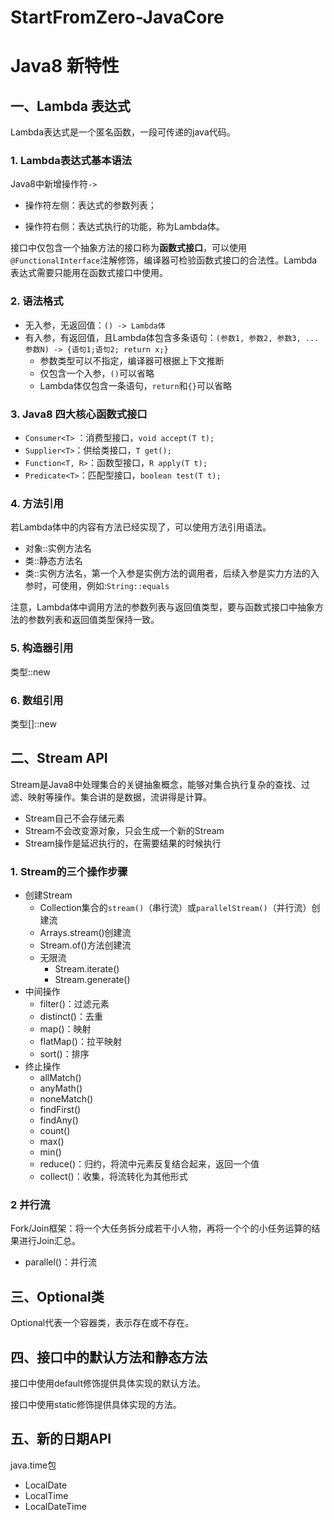 # StartFromZero-JavaCore

# Java8 新特性

## 一、Lambda 表达式

Lambda表达式是一个匿名函数，一段可传递的java代码。

### 1. Lambda表达式基本语法

Java8中新增操作符`->` 

- 操作符左侧：表达式的参数列表；

- 操作符右侧：表达式执行的功能，称为Lambda体。

接口中仅包含一个抽象方法的接口称为**函数式接口**，可以使用`@FunctionalInterface`注解修饰，编译器可检验函数式接口的合法性。Lambda表达式需要只能用在函数式接口中使用。

### 2. 语法格式

- 无入参，无返回值：`() -> Lambda体`
- 有入参，有返回值，且Lambda体包含多条语句：`(参数1, 参数2, 参数3, ... 参数N) -> {语句1;语句2; return x;}`
  - 参数类型可以不指定，编译器可根据上下文推断
  - 仅包含一个入参，`()`可以省略
  - Lambda体仅包含一条语句，`return`和`{}`可以省略

### 3. Java8 四大核心函数式接口

- `Consumer<T>` ：消费型接口，`void accept(T t);`
- `Supplier<T>`：供给类接口，`T get();`
- `Function<T, R>`：函数型接口，`R apply(T t);`
- `Predicate<T>`：匹配型接口，`boolean test(T t);`

### 4. 方法引用

若Lambda体中的内容有方法已经实现了，可以使用方法引用语法。

- 对象::实例方法名
- 类::静态方法名
- 类::实例方法名，第一个入参是实例方法的调用者，后续入参是实力方法的入参时，可使用，例如:`String::equals`

注意，Lambda体中调用方法的参数列表与返回值类型，要与函数式接口中抽象方法的参数列表和返回值类型保持一致。

### 5. 构造器引用

类型::new

### 6. 数组引用

类型[]::new

## 二、Stream API

Stream是Java8中处理集合的关键抽象概念，能够对集合执行复杂的查找、过滤、映射等操作。集合讲的是数据，流讲得是计算。

- Stream自己不会存储元素
- Stream不会改变源对象，只会生成一个新的Stream
- Stream操作是延迟执行的，在需要结果的时候执行

### 1. Stream的三个操作步骤

- 创建Stream
  - Collection集合的`stream()`（串行流）或`parallelStream()`（并行流）创建流
  - Arrays.stream()创建流
  - Stream.of()方法创建流
  - 无限流
    - Stream.iterate()
    - Stream.generate()
- 中间操作
  - filter()：过滤元素
  - distinct()：去重
  - map()：映射
  - flatMap()：拉平映射
  - sort()：排序
- 终止操作
  - allMatch()
  - anyMath()
  - noneMatch()
  - findFirst()
  - findAny()
  - count()
  - max()
  - min()
  - reduce()：归约，将流中元素反复结合起来，返回一个值
  - collect()：收集，将流转化为其他形式

### 2 并行流

Fork/Join框架：将一个大任务拆分成若干小人物，再将一个个的小任务运算的结果进行Join汇总。

- parallel()：并行流

## 三、Optional类

Optional代表一个容器类，表示存在或不存在。

## 四、接口中的默认方法和静态方法

接口中使用default修饰提供具体实现的默认方法。

接口中使用static修饰提供具体实现的方法。

## 五、新的日期API

java.time包

- LocalDate
- LocalTime
- LocalDateTime